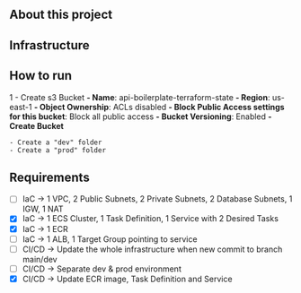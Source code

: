## About this project

## Infrastructure

## How to run
 1 - Create s3 Bucket
    **- Name**: api-boilerplate-terraform-state
    **- Region**: us-east-1
    **- Object Ownership**: ACLs disabled
    **- Block Public Access settings for this bucket**: Block all public access
    **- Bucket Versioning**: Enabled
    **- Create Bucket**

    - Create a "dev" folder
    - Create a "prod" folder


## Requirements
- [ ] IaC -> 1 VPC, 2 Public Subnets, 2 Private Subnets, 2 Database Subnets, 1 IGW, 1 NAT
- [X] IaC -> 1 ECS Cluster, 1 Task Definition, 1 Service with 2 Desired Tasks
- [X] IaC -> 1 ECR
- [ ] IaC -> 1 ALB, 1 Target Group pointing to service
- [ ] CI/CD -> Update the whole infrastructure when new commit to branch main/dev 
- [ ] CI/CD -> Separate dev & prod environment
- [X] CI/CD -> Update ECR image, Task Definition and Service
